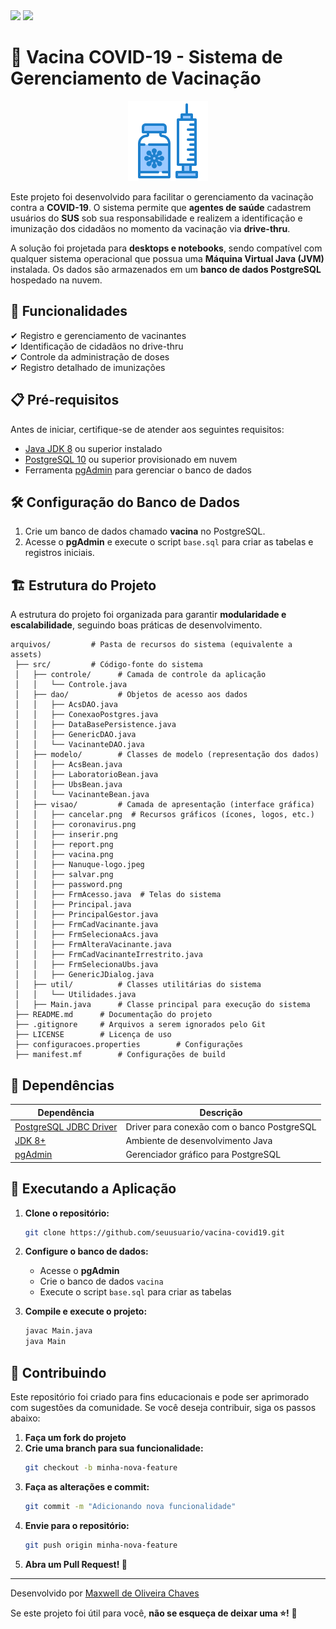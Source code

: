 

<img src="http://img.shields.io/static/v1?label=License&message=MIT&color=green&style=for-the-badge"/>  
<img src="http://img.shields.io/static/v1?label=STATUS&message=%20FINALIZADO&color=critical&style=for-the-badge"/>  

# 💉 Vacina COVID-19 - Sistema de Gerenciamento de Vacinação
<div align='center'><img src='./src/vacinacovid/visao/vacina.png'/></div>

Este projeto foi desenvolvido para facilitar o gerenciamento da vacinação contra a **COVID-19**. O sistema permite que **agentes de saúde** cadastrem usuários do **SUS** sob sua responsabilidade e realizem a identificação e imunização dos cidadãos no momento da vacinação via **drive-thru**.  

A solução foi projetada para **desktops e notebooks**, sendo compatível com qualquer sistema operacional que possua uma **Máquina Virtual Java (JVM)** instalada. Os dados são armazenados em um **banco de dados PostgreSQL** hospedado na nuvem.  

## 🚀 Funcionalidades  

✔ Registro e gerenciamento de vacinantes  
✔ Identificação de cidadãos no drive-thru  
✔ Controle da administração de doses  
✔ Registro detalhado de imunizações  

## 📋 Pré-requisitos  

Antes de iniciar, certifique-se de atender aos seguintes requisitos:  

- [Java JDK 8](https://www.oracle.com/java/technologies/javase/javase8-archive-downloads.html) ou superior instalado  
- [PostgreSQL 10](https://www.postgresql.org/download/) ou superior provisionado em nuvem  
- Ferramenta [pgAdmin](https://www.pgadmin.org/) para gerenciar o banco de dados  

## 🛠️ Configuração do Banco de Dados  

1. Crie um banco de dados chamado **vacina** no PostgreSQL.  
2. Acesse o **pgAdmin** e execute o script `base.sql` para criar as tabelas e registros iniciais.  

## 🏗️ Estrutura do Projeto  

A estrutura do projeto foi organizada para garantir **modularidade e escalabilidade**, seguindo boas práticas de desenvolvimento.  

```
arquivos/         # Pasta de recursos do sistema (equivalente a assets)
 ├── src/         # Código-fonte do sistema
 │   ├── controle/      # Camada de controle da aplicação
 │   │   └── Controle.java
 │   ├── dao/           # Objetos de acesso aos dados
 │   │   ├── AcsDAO.java  
 │   │   ├── ConexaoPostgres.java  
 │   │   ├── DataBasePersistence.java  
 │   │   ├── GenericDAO.java  
 │   │   └── VacinanteDAO.java
 │   ├── modelo/        # Classes de modelo (representação dos dados)
 │   │   ├── AcsBean.java  
 │   │   ├── LaboratorioBean.java  
 │   │   ├── UbsBean.java  
 │   │   └── VacinanteBean.java
 │   ├── visao/         # Camada de apresentação (interface gráfica)
 │   │   ├── cancelar.png  # Recursos gráficos (ícones, logos, etc.)
 │   │   ├── coronavirus.png  
 │   │   ├── inserir.png  
 │   │   ├── report.png  
 │   │   ├── vacina.png  
 │   │   ├── Nanuque-logo.jpeg  
 │   │   ├── salvar.png
 │   │   ├── password.png  
 │   │   ├── FrmAcesso.java  # Telas do sistema
 │   │   ├── Principal.java  
 │   │   ├── PrincipalGestor.java
 │   │   ├── FrmCadVacinante.java  
 │   │   ├── FrmSelecionaAcs.java  
 │   │   ├── FrmAlteraVacinante.java  
 │   │   ├── FrmCadVacinanteIrrestrito.java  
 │   │   ├── FrmSelecionaUbs.java  
 │   │   ├── GenericJDialog.java
 │   ├── util/          # Classes utilitárias do sistema
 │   │   └── Utilidades.java
 │   ├── Main.java      # Classe principal para execução do sistema
 ├── README.md      # Documentação do projeto
 ├── .gitignore     # Arquivos a serem ignorados pelo Git
 ├── LICENSE        # Licença de uso
 ├── configuracoes.properties        # Configurações
 ├── manifest.mf        # Configurações de build
```

## 🔗 Dependências  

| Dependência | Descrição |
|-------------|-----------------------------------------------------------|
| [PostgreSQL JDBC Driver](https://jdbc.postgresql.org/) | Driver para conexão com o banco PostgreSQL |
| [JDK 8+](https://www.oracle.com/java/technologies/javase/javase8-archive-downloads.html) | Ambiente de desenvolvimento Java |
| [pgAdmin](https://www.pgadmin.org/) | Gerenciador gráfico para PostgreSQL |


## 🎯 Executando a Aplicação  

1. **Clone o repositório:**  
   ```bash
   git clone https://github.com/seuusuario/vacina-covid19.git
   ```
2. **Configure o banco de dados:**  
   - Acesse o **pgAdmin**  
   - Crie o banco de dados `vacina`  
   - Execute o script `base.sql` para criar as tabelas  

3. **Compile e execute o projeto:**  
   ```bash
   javac Main.java
   java Main
   ```

## 🤝 Contribuindo  

Este repositório foi criado para fins educacionais e pode ser aprimorado com sugestões da comunidade. Se você deseja contribuir, siga os passos abaixo:  

1. **Faça um fork do projeto**  
2. **Crie uma branch para sua funcionalidade:**  
   ```bash
   git checkout -b minha-nova-feature
   ```
3. **Faça as alterações e commit:**  
   ```bash
   git commit -m "Adicionando nova funcionalidade"
   ```
4. **Envie para o repositório:**  
   ```bash
   git push origin minha-nova-feature
   ```
5. **Abra um Pull Request! 🚀**  

---

Desenvolvido por [Maxwell de Oliveira Chaves](https://www.linkedin.com/in/maxwell-oliveira-chaves/)  

Se este projeto foi útil para você, **não se esqueça de deixar uma ⭐!** 🚀  

